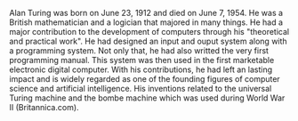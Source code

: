 Alan Turing was born on June 23, 1912 and died on June 7, 1954. He was a British mathematician and a logician that majored in many things. He had a major contribution to the development of computers through his "theoretical and practical work". He had designed an input and ouput system along with a programming system. Not only that, he had also writted the very first programming manual. This system was then used in the first marketable electronic digital computer. With his contributions, he had left an lasting impact and is widely regarded as one of the founding figures of computer science and artificial intelligence. His inventions related to the universal Turing machine and the bombe machine which was used during World War II (Britannica.com).